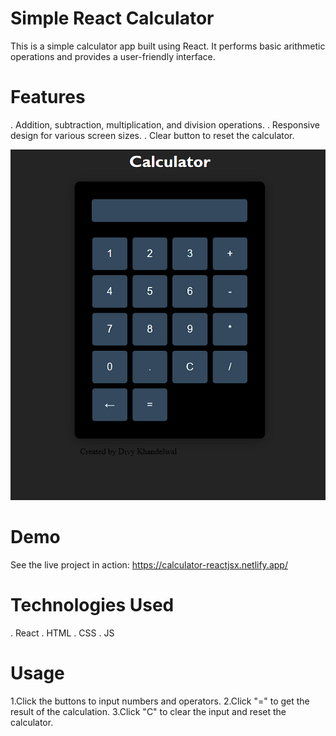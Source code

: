 # Simple React Calculator

This is a simple calculator app built using React. It performs basic arithmetic operations and provides a user-friendly interface.

# Features
. Addition, subtraction, multiplication, and division operations.
. Responsive design for various screen sizes.
. Clear button to reset the calculator.

![image alt](https://github.com/Divy5/Calculator-React/blob/e15e055233571f8817677e57788db4f71566f80e/Calculator/Screenshot%202025-01-23%20123617.png)

# Demo
See the live project in action: https://calculator-reactjsx.netlify.app/

# Technologies Used
. React
. HTML
. CSS
. JS

# Usage
1.Click the buttons to input numbers and operators.
2.Click "=" to get the result of the calculation.
3.Click "C" to clear the input and reset the calculator.
